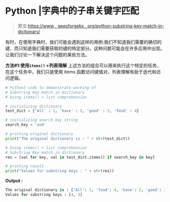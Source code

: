 # Python |字典中的子串关键字匹配

> 原文:[https://www . geesforgeks . org/python-substring-key-match-in-dictionary/](https://www.geeksforgeeks.org/python-substring-key-match-in-dictionary/)

有时，在使用字典时，我们可能会遇到这样的用例:我们不知道我们需要的确切的键，而只知道我们需要获取的键的特定部分。这种问题可能会在许多应用中出现。让我们讨论一下解决这个问题的某些方法。

**方法#1:使用`items()` +列表理解**
上述方法的组合可以用来执行这个特定的任务，在这个任务中，我们只是使用 items 函数访问键值对，列表理解有助于迭代和访问逻辑。

```py
# Python3 code to demonstrate working of
# Substring Key match in dictionary
# Using items() + list comprehension

# initializing dictionary
test_dict = {'All' : 1, 'have' : 2, 'good' : 3, 'food' : 4}

# initializing search key string
search_key = 'ood'

# printing original dictionary
print("The original dictionary is : " + str(test_dict))

# Using items() + list comprehension
# Substring Key match in dictionary
res = [val for key, val in test_dict.items() if search_key in key]

# printing result 
print("Values for substring keys : " + str(res))
```

**Output :**

```py
The original dictionary is : {'All': 1, 'food': 4, 'have': 2, 'good': 3}
Values for substring keys : [4, 3]

```